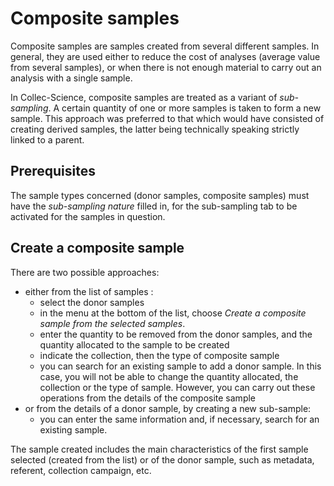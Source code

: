 # Composite samples

Composite samples are samples created from several different samples. In general, they are used either to reduce the cost of analyses (average value from several samples), or when there is not enough material to carry out an analysis with a single sample.

In Collec-Science, composite samples are treated as a variant of *sub-sampling*. A certain quantity of one or more samples is taken to form a new sample. This approach was preferred to that which would have consisted of creating derived samples, the latter being technically speaking strictly linked to a parent.

## Prerequisites

The sample types concerned (donor samples, composite samples) must have the *sub-sampling nature* filled in, for the sub-sampling tab to be activated for the samples in question.

## Create a composite sample

There are two possible approaches:

- either from the list of samples :
  - select the donor samples
  - in the menu at the bottom of the list, choose *Create a composite sample from the selected samples*.
  - enter the quantity to be removed from the donor samples, and the quantity allocated to the sample to be created
  - indicate the collection, then the type of composite sample
  - you can search for an existing sample to add a donor sample. In this case, you will not be able to change the quantity allocated, the collection or the type of sample. However, you can carry out these operations from the details of the composite sample
- or from the details of a donor sample, by creating a new sub-sample:
  - you can enter the same information and, if necessary, search for an existing sample.

The sample created includes the main characteristics of the first sample selected (created from the list) or of the donor sample, such as metadata, referent, collection campaign, etc.